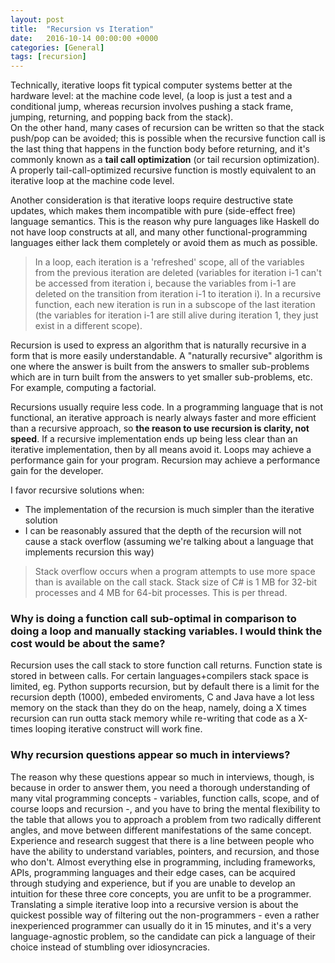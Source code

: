 ```yaml
---
layout: post
title:  "Recursion vs Iteration"
date:   2016-10-14 00:00:00 +0000
categories: [General]
tags: [recursion]
---
```


Technically, iterative loops fit typical computer systems better at the hardware level: at the machine code level, (a loop is just a test and a conditional jump, whereas recursion involves pushing a stack frame, jumping, returning, and popping back from the stack).  
On the other hand, many cases of recursion can be written so that the stack push/pop can be avoided; this is possible when the recursive function call is the last thing that happens in the function body before returning, and it's commonly known as a **tail call optimization** (or tail recursion optimization). A properly tail-call-optimized recursive function is mostly equivalent to an iterative loop at the machine code level.

Another consideration is that iterative loops require destructive state updates, which makes them incompatible with pure (side-effect free) language semantics. This is the reason why pure languages like Haskell do not have loop constructs at all, and many other functional-programming languages either lack them completely or avoid them as much as possible.
  > In a loop, each iteration is a 'refreshed' scope, all of the variables from the previous iteration are deleted (variables for iteration i-1 can't be accessed from iteration i, because the variables from i-1 are deleted on the transition from iteration i-1 to iteration i). In a recursive function, each new iteration is run in a subscope of the last iteration (the variables for iteration i-1 are still alive during iteration 1, they just exist in a different scope).

Recursion is used to express an algorithm that is naturally recursive in a form that is more easily understandable. A "naturally recursive" algorithm is one where the answer is built from the answers to smaller sub-problems which are in turn built from the answers to yet smaller sub-problems, etc. For example, computing a factorial.

Recursions usually require less code. In a programming language that is not functional, an iterative approach is nearly always faster and more efficient than a recursive approach, so **the reason to use recursion is clarity, not speed**. If a recursive implementation ends up being less clear than an iterative implementation, then by all means avoid it. Loops may achieve a performance gain for your program. Recursion may achieve a performance gain for the developer. 

I favor recursive solutions when:
- The implementation of the recursion is much simpler than the iterative solution
- I can be reasonably assured that the depth of the recursion will not cause a stack overflow (assuming we're talking about a language that implements recursion this way)


 > Stack overflow occurs when a program attempts to use more space than is available on the call stack. Stack size of C# is 1 MB for 32-bit processes and 4 MB for 64-bit processes. This is per thread. 


### Why is doing a function call sub-optimal in comparison to doing a loop and manually stacking variables. I would think the cost would be about the same?
Recursion uses the call stack to store function call returns. Function state is stored in between calls. For certain languages+compilers stack space is limited, eg. Python supports recursion, but by default there is a limit for the recursion depth (1000), embeded enviroments, C and Java have a lot less memory on the stack than they do on the heap, namely, doing a X times recursion can run outta stack memory while re-writing that code as a X-times looping iterative construct will work fine.

### Why recursion questions appear so much in interviews?
The reason why these questions appear so much in interviews, though, is because in order to answer them, you need a thorough understanding of many vital programming concepts - variables, function calls, scope, and of course loops and recursion -, and you have to bring the mental flexibility to the table that allows you to approach a problem from two radically different angles, and move between different manifestations of the same concept. Experience and research suggest that there is a line between people who have the ability to understand variables, pointers, and recursion, and those who don't. Almost everything else in programming, including frameworks, APIs, programming languages and their edge cases, can be acquired through studying and experience, but if you are unable to develop an intuition for these three core concepts, you are unfit to be a programmer. Translating a simple iterative loop into a recursive version is about the quickest possible way of filtering out the non-programmers - even a rather inexperienced programmer can usually do it in 15 minutes, and it's a very language-agnostic problem, so the candidate can pick a language of their choice instead of stumbling over idiosyncracies.



